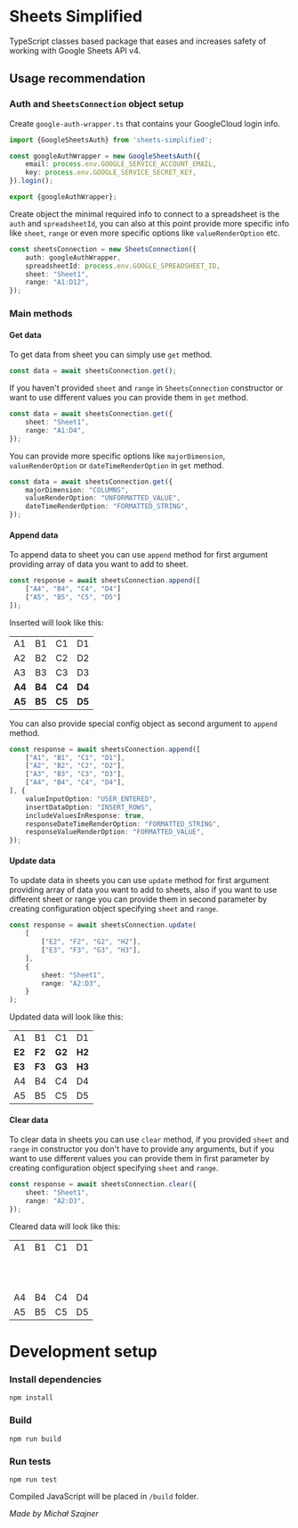 # Sheets Simplified

TypeScript classes based package that eases and increases safety of working with Google Sheets API v4.

## Usage recommendation

### Auth and `SheetsConnection` object setup

Create `google-auth-wrapper.ts` that contains your GoogleCloud login info.

```typescript
import {GoogleSheetsAuth} from 'sheets-simplified';

const googleAuthWrapper = new GoogleSheetsAuth({
    email: process.env.GOOGLE_SERVICE_ACCOUNT_EMAIL,
    key: process.env.GOOGLE_SERVICE_SECRET_KEY,
}).login();

export {googleAuthWrapper};
```

Create object the minimal required info to connect to a spreadsheet is the `auth` and `spreadsheetId`, you can also at
this point provide more specific info like `sheet`, `range` or even more specific options like `valueRenderOption` etc.

```typescript 
const sheetsConnection = new SheetsConnection({
    auth: googleAuthWrapper,
    spreadsheetId: process.env.GOOGLE_SPREADSHEET_ID,
    sheet: "Sheet1",
    range: "A1:D12",
});
```

### Main methods

#### Get data

To get data from sheet you can simply use `get` method.

```typescript
const data = await sheetsConnection.get();
```

If you haven't provided `sheet` and `range` in `SheetsConnection` constructor or want to use different values you can
provide them in `get` method.

```typescript
const data = await sheetsConnection.get({
    sheet: "Sheet1",
    range: "A1:D4",
});
```

You can provide more specific options like `majorDimension`, `valueRenderOption` or `dateTimeRenderOption` in `get`
method.

```typescript
const data = await sheetsConnection.get({
    majorDimension: "COLUMNS",
    valueRenderOption: "UNFORMATTED_VALUE",
    dateTimeRenderOption: "FORMATTED_STRING",
});
```

#### Append data

To append data to sheet you can use `append` method for first argument providing array of data you want to add to sheet.

```typescript
const response = await sheetsConnection.append([
    ["A4", "B4", "C4", "D4"]
    ["A5", "B5", "C5", "D5"]
]);
```

Inserted will look like this:

<table>
    <tr><td>A1</td><td>B1</td><td>C1</td><td>D1</td></tr>
    <tr><td>A2</td><td>B2</td><td>C2</td><td>D2</td></tr>
    <tr><td>A3</td><td>B3</td><td>C3</td><td>D3</td></tr>
    <tr style="font-weight: bold"><td>A4</td><td>B4</td><td>C4</td><td>D4</td></tr>
    <tr style="font-weight: bold"><td>A5</td><td>B5</td><td>C5</td><td>D5</td></tr>
</table>

You can also provide special config object as second argument to `append` method.

```typescript
const response = await sheetsConnection.append([
    ["A1", "B1", "C1", "D1"],
    ["A2", "B2", "C2", "D2"],
    ["A3", "B3", "C3", "D3"],
    ["A4", "B4", "C4", "D4"],
], {
    valueInputOption: "USER_ENTERED",
    insertDataOption: "INSERT_ROWS",
    includeValuesInResponse: true,
    responseDateTimeRenderOption: "FORMATTED_STRING",
    responseValueRenderOption: "FORMATTED_VALUE",
});
```

#### Update data

To update data in sheets you can use `update` method for first argument providing array of data you want to add to sheets, also if you want to use different sheet or range you can provide them in second parameter by creating configuration object specifying `sheet` and `range`.

```typescript
const response = await sheetsConnection.update(
    [
        ["E2", "F2", "G2", "H2"],
        ["E3", "F3", "G3", "H3"],
    ],
    {
        sheet: "Sheet1",
        range: "A2:D3",
    }
);
```

Updated data will look like this:
<table>
    <tr><td>A1</td><td>B1</td><td>C1</td><td>D1</td></tr>
    <tr style="font-weight: bold"><td>E2</td><td>F2</td><td>G2</td><td>H2</td></tr>
    <tr style="font-weight: bold"><td>E3</td><td>F3</td><td>G3</td><td>H3</td></tr>
    <tr><td>A4</td><td>B4</td><td>C4</td><td>D4</td></tr>
    <tr><td>A5</td><td>B5</td><td>C5</td><td>D5</td></tr>
</table>

#### Clear data

To clear data in sheets you can use `clear` method, if you provided `sheet` and `range` in constructor you don't have to provide any arguments, but if you want to use different values you can provide them in first parameter by creating configuration object specifying `sheet` and `range`.

```typescript
const response = await sheetsConnection.clear({
    sheet: "Sheet1",
    range: "A2:D3",
});
```

Cleared data will look like this:
<table>
    <tr><td>A1</td><td>B1</td><td>C1</td><td>D1</td></tr>
    <tr style="height: 2rem"><td></td><td></td><td></td><td></td></tr>
    <tr style="height: 2rem"><td></td><td></td><td></td><td></td></tr>
    <tr><td>A4</td><td>B4</td><td>C4</td><td>D4</td></tr>
    <tr><td>A5</td><td>B5</td><td>C5</td><td>D5</td></tr>
</table>

# Development setup

### Install dependencies

```shell
npm install
```

### Build

```shell
npm run build
```

### Run tests

```shell
npm run test
```

Compiled JavaScript will be placed in `/build` folder.

_Made by Michał Szajner_